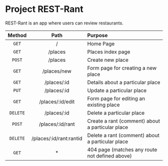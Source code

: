 # Project REST-Rant

REST-Rant is an app where users can review restaurants.

|  Method  |          Path           | Purpose                                          |
| :------: | :---------------------: | :----------------------------------------------- |
|  `GET`   |            /            | Home Page                                        |
|  `GET`   |         /places         | Places index page                                |
|  `POST`  |         /places         | Create new place                                 |
|  `GET`   |       /places/new       | Form page for creating a new place               |
|  `GET`   |       /places/:id       | Details about a particular place                 |
|  `PUT`   |       /places/:id       | Update a particular place                        |
|  `GET`   |    /places/:id/edit     | Form page for editing an existing place          |
| `DELETE` |       /places/:id       | Delete a particular place                        |
|  `POST`  |    /places/:id/rant     | Create a rant (comment) about a particular place |
| `DELETE` | /places/:id/rant:rantid | Delete a rant (comment) about a particular place |
|  `GET`   |           \*            | 404 page (matches any route not defined above)   |
